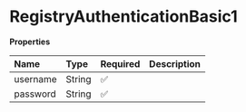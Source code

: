 # RegistryAuthenticationBasic1

**Properties**

| Name     | Type   | Required | Description |
| :------- | :----- | :------- | :---------- |
| username | String | ✅       |             |
| password | String | ✅       |             |
